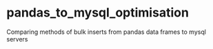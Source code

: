 # pandas_to_mysql_optimisation
Comparing methods of bulk inserts from pandas data frames to mysql servers
